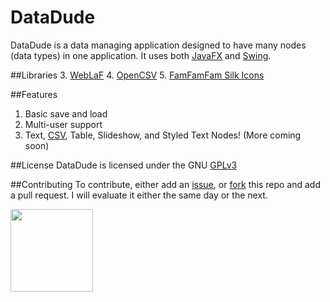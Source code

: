 DataDude
=======
DataDude is a data managing application designed to have many nodes (data types) in one application.
It uses both [JavaFX](https://en.wikipedia.org/wiki/JavaFX) and [Swing](https://en.wikipedia.org/wiki/Swing_(Java)).

##Libraries
3. [WebLaF](http://weblookandfeel.com)
4. [OpenCSV](http://opencsv.sourceforge.net)
5. [FamFamFam Silk Icons](http://www.famfamfam.com/lab/icons/silk/)


##Features
1. Basic save and load
2. Multi-user support
3. Text, [CSV][1], Table, Slideshow, and Styled Text Nodes! (More coming soon)

##License
DataDude is licensed under the GNU [GPLv3][2]

##Contributing
To contribute, either add an [issue][3], or [fork][4] this repo and add a pull request. I will evaluate it either the same day or the next.

<img src="http://www.eclipse.org/artwork/images/v2/eclipse-mp-built-800x274.png" width="132"></img>

[1]: http://en.wikipedia.org/wiki/Comma-separated_values
[2]: http://www.gnu.org/licenses/gpl.html
[3]: https://github.com/theTechnoKid/DataDude/issues/new
[4]: https://github.com/theTechnoKid/DataDude/fork
